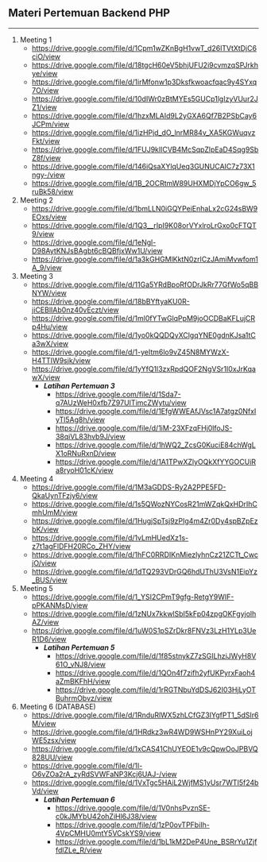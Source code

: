 ## Materi Pertemuan Backend PHP
---

1. Meeting 1
    - https://drive.google.com/file/d/1Cpm1wZKnBgH1vwT_d26lTVtXtDjC6ciO/view
    - https://drive.google.com/file/d/18tgcH60eV5bhjUFU2i9cvmzqSPJrkhye/view
    - https://drive.google.com/file/d/1irMfonw1p3Dksfkwoacfqac9y4SYxq7O/view
    - https://drive.google.com/file/d/10dIWr0zBtMYEs5GUCp1lgIzyVUur2JZ1/view
    - https://drive.google.com/file/d/1hzxMLAId9L2yGXA6Qf7B2PSbCay6JCPm/view
    - https://drive.google.com/file/d/1izHPjd_dO_lnrMR84v_XA5KGWuqvzFkt/view
    - https://drive.google.com/file/d/1FUJ9kIlCVB4McSqpZlpEaD4Sqg9SbZ8f/view
    - https://drive.google.com/file/d/146iQsaXYlqUeq3GUNUCAIC7z73X1ngy-/view
    - https://drive.google.com/file/d/1B_2OCRtmW89UHXMDjYpCO6gw_5ruBk58/view
2. Meeting 2
    - https://drive.google.com/file/d/1bmLLN0iGQYPeiEnhaLx2cG24sBW9EOxs/view
    - https://drive.google.com/file/d/1Q3__rIpI9K08orVYxlroLrGxo0cFTQT9/view
    - https://drive.google.com/file/d/1eNgl-D98AytKNJsBAgbt6cBQBfjxWw1U/view
    - https://drive.google.com/file/d/1a3kGHGMlKktN0zrlCzJAmiMvwfom1A_9/view
3. Meeting 3
    - https://drive.google.com/file/d/11Ga5YRdBpoRfODrJkRr77GfWo5qBBNYW/view
    - https://drive.google.com/file/d/18bBYftyaKU0R-jiCEBlIAb0nz40vEczt/view
    - https://drive.google.com/file/d/1ml0fYTwGlqPpM9joOCDBaKFLujCRp4Hu/view
    - https://drive.google.com/file/d/1yo0kQQDQyXClgqYNE0gdnKJsa1tCa3wX/view
    - https://drive.google.com/file/d/1-yeItm6lo9vZ45N8MYWzX-H4TTIW9sjk/view
    - https://drive.google.com/file/d/1yYfQ1l3zxRpdQOF2NgVSr1I0xJrKqawX/view
        - ***Latihan Pertemuan 3***
            - https://drive.google.com/file/d/1Sda7-q7AUzWeH0xfb7Z97UITimcZWytu/view
            - https://drive.google.com/file/d/1EfgWWEAfJVsc1A7atgz0NfxIyTl5Ag8h/view
            - https://drive.google.com/file/d/1iM-23XFzqFHj0lfoJS-38qiVL83hvb9J/view
            - https://drive.google.com/file/d/1hWQ2_ZcsG0KuciE84chWgLX1oRNuRxnD/view
            - https://drive.google.com/file/d/1A1TPwXZlyOQkXfYYGOCUiRa8ryoH01cK/view
3. Meeting 4
    - https://drive.google.com/file/d/1M3aGDDS-Ry2A2PPE5FD-QkaUynTFzjy6/view
    - https://drive.google.com/file/d/1s5QWozNYCosR21mWZqkQxHDrIhCmhUmM/view
    - https://drive.google.com/file/d/1HugjSpTsj9zPIg4m4Zr0Dy4spBZpEzbK/view
    - https://drive.google.com/file/d/1vLmHUedXz1s-z7t1agFlDFH20RCo_ZHY/view
    - https://drive.google.com/file/d/1hFC0RRDIKnMiezlyhnCz21ZCTt_CwcjO/view
    - https://drive.google.com/file/d/1dTQ293VDrGQ6hdUThU3VsN1EipYz_BUS/view
3. Meeting 5
    - https://drive.google.com/file/d/1_YSI2CPmT9gfg-RetgY9WIF-pPKANMsD/view
    - https://drive.google.com/file/d/1zNUx7kkwlSbI5kFp04zpgOKFgyjolhAZ/view
    - https://drive.google.com/file/d/1uW0S1pSZrDkr8FNVz3LzH1YLp3UeR1D6/view
        - ***Latihan Pertemuan 5***
            - https://drive.google.com/file/d/1f85stnykZ7zSGILhziJWyH8V61O_vNJ8/view
            - https://drive.google.com/file/d/1QOn4f7zifh2yfUKPyrxFaoh4aZmBKFhH/view
            - https://drive.google.com/file/d/1rRGTNbuYdDSJ62I03HjLyOTBuhrmObvz/view
4. Meeting 6 (DATABASE)
    - https://drive.google.com/file/d/1RnduRlWX5zhLCfGZ3IYgfPT1_5dSIr6M/view
    - https://drive.google.com/file/d/1HRdkz3wR4WD9WSHnPY29XuiLojWE5zsx/view
    - https://drive.google.com/file/d/1xCAS41ChUYEOE1v9cQpwOoJPBVQ828UU/view
    - https://drive.google.com/file/d/1l-O6vZOa2rA_zyRdSVWFaNP3Kcj6UAJ-/view
    - https://drive.google.com/file/d/1VxTgc5HAiL2WjfMS1yUsr7WTI5f24bVd/view
        - ***Latihan Pertemuan 6***
            - https://drive.google.com/file/d/1V0nhsPvznSE-c0kJMYbU42ohZiHl6J38/view
            - https://drive.google.com/file/d/1zP0ovTPFbiIh-4VpCMHU0mtY5VCskYS9/view
            - https://drive.google.com/file/d/1bL1kM2DeP4Une_BSRrYu1ZjffdlZLe_R/view